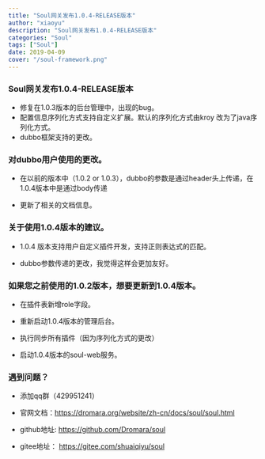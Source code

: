 ```yaml
---
title: "Soul网关发布1.0.4-RELEASE版本"
author: "xiaoyu"
description: "Soul网关发布1.0.4-RELEASE版本"
categories: "Soul"
tags: ["Soul"]
date: 2019-04-09
cover: "/soul-framework.png"
---
```


### Soul网关发布1.0.4-RELEASE版本

* 修复在1.0.3版本的后台管理中，出现的bug。
* 配置信息序列化方式支持自定义扩展。默认的序列化方式由kroy 改为了java序列化方式。
* dubbo框架支持的更改。

### 对dubbo用户使用的更改。

* 在以前的版本中（1.0.2 or 1.0.3），dubbo的参数是通过header头上传递，在1.0.4版本中是通过body传递

* 更新了相关的文档信息。


### 关于使用1.0.4版本的建议。

* 1.0.4 版本支持用户自定义插件开发，支持正则表达式的匹配。

* dubbo参数传递的更改，我觉得这样会更加友好。

###  如果您之前使用的1.0.2版本，想要更新到1.0.4版本。
 
 * 在插件表新增role字段。

 * 重新启动1.0.4版本的管理后台。

 * 执行同步所有插件（因为序列化方式的更改）

 * 启动1.0.4版本的soul-web服务。

### 遇到问题？

 * 添加qq群（429951241）

 * 官网文档：https://dromara.org/website/zh-cn/docs/soul/soul.html

 * github地址: https://github.com/Dromara/soul

 * gitee地址： https://gitee.com/shuaiqiyu/soul